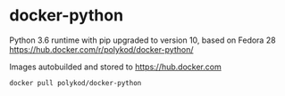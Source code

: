 # docker-python
Python 3.6 runtime with pip upgraded to version 10, based on Fedora 28
https://hub.docker.com/r/polykod/docker-python/

Images autobuilded and stored to https://hub.docker.com

``docker pull polykod/docker-python``
